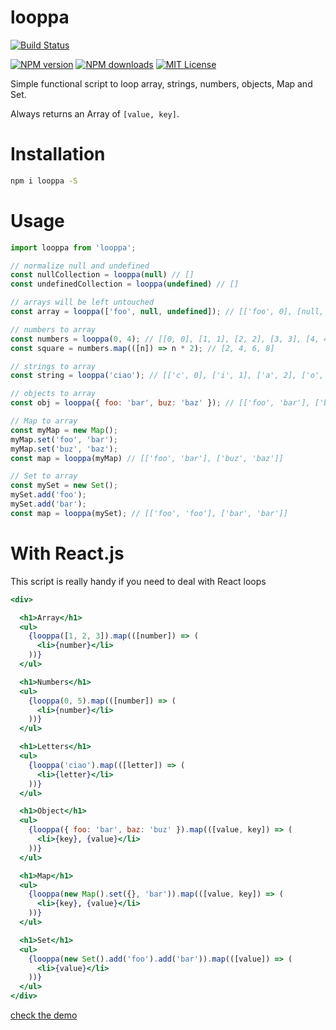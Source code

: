 # looppa

[![Build Status][travis-image]][travis-url]

[![NPM version][npm-version-image]][npm-url]
[![NPM downloads][npm-downloads-image]][npm-url]
[![MIT License][license-image]][license-url]

Simple functional script to loop array, strings, numbers, objects, Map and Set.

Always returns an Array of `[value, key]`.

# Installation

```sh
npm i looppa -S
```

# Usage
```js
import looppa from 'looppa';

// normalize null and undefined
const nullCollection = looppa(null) // []
const undefinedCollection = looppa(undefined) // []

// arrays will be left untouched
const array = looppa(['foo', null, undefined]); // [['foo', 0], [null, 1], [undefined, 2]]

// numbers to array
const numbers = looppa(0, 4); // [[0, 0], [1, 1], [2, 2], [3, 3], [4, 4]]
const square = numbers.map(([n]) => n * 2); // [2, 4, 6, 8]

// strings to array
const string = looppa('ciao'); // [['c', 0], ['i', 1], ['a', 2], ['o', 3]]

// objects to array
const obj = looppa({ foo: 'bar', buz: 'baz' }); // [['foo', 'bar'], ['buz', 'baz']]

// Map to array
const myMap = new Map();
myMap.set('foo', 'bar');
myMap.set('buz', 'baz');
const map = looppa(myMap) // [['foo', 'bar'], ['buz', 'baz']]

// Set to array
const mySet = new Set();
mySet.add('foo');
mySet.add('bar');
const map = looppa(mySet); // [['foo', 'foo'], ['bar', 'bar']]
```

# With React.js

This script is really handy if you need to deal with React loops

```jsx
<div>

  <h1>Array</h1>
  <ul>
    {looppa([1, 2, 3]).map(([number]) => (
      <li>{number}</li>
    ))}
  </ul>

  <h1>Numbers</h1>
  <ul>
    {looppa(0, 5).map(([number]) => (
      <li>{number}</li>
    ))}
  </ul>

  <h1>Letters</h1>
  <ul>
    {looppa('ciao').map(([letter]) => (
      <li>{letter}</li>
    ))}
  </ul>

  <h1>Object</h1>
  <ul>
    {looppa({ foo: 'bar', baz: 'buz' }).map(([value, key]) => (
      <li>{key}, {value}</li>
    ))}
  </ul>

  <h1>Map</h1>
  <ul>
    {looppa(new Map().set({}, 'bar')).map(([value, key]) => (
      <li>{key}, {value}</li>
    ))}
  </ul>

  <h1>Set</h1>
  <ul>
    {looppa(new Set().add('foo').add('bar')).map(([value]) => (
      <li>{value}</li>
    ))}
  </ul>
</div>
```

[check the demo](https://plnkr.co/edit/rayViTEz4XPv6DnBP3ZN?p=preview)


[travis-image]:https://img.shields.io/travis/dreipol/looppa.svg?style=flat-square
[travis-url]:https://travis-ci.org/dreipol/looppa

[license-image]:http://img.shields.io/badge/license-MIT-000000.svg?style=flat-square
[license-url]:LICENSE.txt

[npm-version-image]:http://img.shields.io/npm/v/looppa.svg?style=flat-square
[npm-downloads-image]:http://img.shields.io/npm/dm/looppa.svg?style=flat-square
[npm-url]:https://npmjs.org/package/looppa
